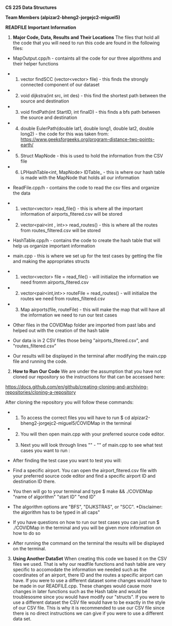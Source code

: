 **CS 225 Data Structures**

**Team Members (alpizar2-bheng2-jorgejc2-miguel5)**

**READFILE Important Information**

1. **Major Code, Data, Results and Their Locations** The files that hold all the code that you will need to run this code are found in the following files: 

* MapOutput.cpp/h - containts all the code for our three algorithms and their helper functions

* 1. vector<int> findSCC (vector<vector<string>> file) - this finds the strongly connected component of our dataset 

* 2. void dijkstra(int src, int des) - this find the shortest path between the source and destination 

* 3. void findPath(int StartID, int finaID) - this finds a bfs path between the source and destination 

* 4. double EulerPath(double lat1, double long1, double lat2, double long2) - the code for this was taken from: https://www.geeksforgeeks.org/program-distance-two-points-earth/

* 5. Struct MapNode - this is used to hold the information from the CSV file 

* 6. LPHashTable<int, MapNode> IDTable_ - this is where our hash table is made with the MapNode that holds all our information 

* ReadFile.cpp/h - contains the code to read the csv files and organize the data 

* 1. vector<vector<string>> read_file() - this is where all the important information of airports_fitered.csv will be stored 

* 2. vector<pair<int , int>> read_routes() - this is where all the routes from routes_filtered.csv will be stored 

* HashTable.cpp/h - contains the code to create the hash table that will help us organize important information 

* main.cpp - this is where we set up for the test cases by getting the file and making the appropriates structs  

* 1. vector<vector<string>> file = read_file() - will initialize the information we need fromm airports_fitered.csv

* 2. vector<pair<int,int>> routeFile = read_routes() - will initialize the routes we need from routes_filtered.csv

* 3. Map airports(file, routeFile) - this will make the map that will have all the information we need to run our test cases 

* Other files in the COVIDMap folder are imported from past labs and helped out with the creation of the hash table 

* Our data is in 2 CSV files those being "airports_fitered.csv", and "routes_filtered.csv"

* Our results will be displayed in the terminal after modifying the main.cpp file and running the code. 

2. **How to Run Our Code** We are under the assumption that you have not cloned our repository so the instructions for that can be accessed here: 

https://docs.github.com/en/github/creating-cloning-and-archiving-repositories/cloning-a-repository

After cloning the repository you will follow these commands:

* 1. To access the correct files you will have to run $ cd alpizar2-bheng2-jorgejc2-miguel5/COVIDMap in the terminal 

* 2. You will then open main.cpp with your preferred source code editor. 

* 3. Next you will look through lines "" - "" of main.cpp to see what test cases you want to run :

* After finding the test case you want to test you will: 

* Find a specific airport. You can open the airport_fitered.csv file with your preferred source code editor and find a specific airport ID and destination ID there. 

* You then will go to your terminal and type $ make && ./COVIDMap "name of algorithm" "start ID" "end ID"

* The algorithm options are "BFS", "DIJKSTRAS", or "SCC". *Disclaimer: the algorithm has to be typed in all caps"

* If you have questions on how to run our test cases you can just run $ ./COVIDMap in the terminal and you will be given more information on how to do so 

* After running the command on the terminal the results will be displayed on the terminal. 

3. **Using Another DataSet** When creating this code we based it on the CSV files we used. That is why our readfile functions and hash table are very specific to accomodate the information we needed such as the coordinates of an airport, there ID and the routes a specific airport can have. If you were to use a different dataset some changes would have to be made in our READFILE.cpp. These changes would cause more changes in later functions such as the Hash table and would be troublesosme since you would have modify our "structs". If you were to use a different dataset the CSV file would have to be exactly in the style of our CSV file. This is why it is recommended to use our CSV file since there is no direct instructions we can give if you were to use a different data set. 




